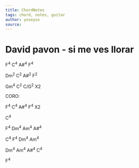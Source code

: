 ```yaml
---
title: ChordNotes
tags: chord, notes, guitar
author: yoseyus
source: 
---
```

# David pavon - si me ves llorar
F<sup>4</sup> C<sup>4</sup> A#<sup>4</sup> F<sup>4</sup>

Dm<sup>2</sup> C<sup>2</sup> A#<sup>2</sup> F<sup>2</sup>

Gm<sup>4</sup> C<sup>2</sup> C/G<sup>2</sup> X2

CORO:

F<sup>4</sup> C<sup>4</sup> A#<sup>4</sup> F<sup>4</sup> X2

C<sup>4</sup>

F<sup>4</sup> Dm<sup>4</sup> Am<sup>4</sup> A#<sup>4</sup>

C<sup>4</sup> F<sup>4</sup> Dm<sup>4</sup> Am<sup>4</sup>

Dm<sup>4</sup> Am<sup>4</sup> A#<sup>4</sup> C<sup>4</sup>

F<sup>4</sup>



